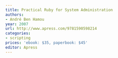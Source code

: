 ```yaml
---
title: Practical Ruby for System Administration
authors:
- André Ben Hamou
year: 2007
url: http://www.apress.com/9781590598214
categories:
- scripting
prices: 'ebook: $35, paperbook: $45'
editor: Apress
---
```

